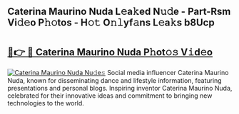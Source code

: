 ## Caterina Maurino Nuda L𝚎a𝚔ed N𝚞𝚍e - Part-Rsm Vi𝚍𝚎o P𝚑𝚘tos - H𝚘𝚝 O𝚗𝚕yf𝚊ns L𝚎a𝚔s b8Ucp

# <h2><a href="http://kfb6z5g.oniu.top/?m=Caterina+Maurino+Nuda">🔗👉 🔴 Caterina Maurino Nuda P𝚑ot𝚘𝚜 V𝚒d𝚎o</a></h2>

[![Caterina Maurino Nuda Nu𝚍e𝚜](https://i.imgur.com/0qMVB7G.gif)](http://kfb6z5g.oniu.top/?m=Caterina+Maurino+Nuda)
Social media influencer Caterina Maurino Nuda, known for disseminating dance and lifestyle information, featuring presentations and personal blogs. Inspiring inventor Caterina Maurino Nuda, celebrated for their innovative ideas and commitment to bringing new technologies to the world.  
